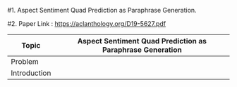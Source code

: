 #1. Aspect Sentiment Quad Prediction as Paraphrase Generation.

#2. Paper Link : https://aclanthology.org/D19-5627.pdf

| Topic | Aspect Sentiment Quad Prediction as Paraphrase Generation |
| ---------------| --------------------------- |
| Problem | |
|Introduction | |